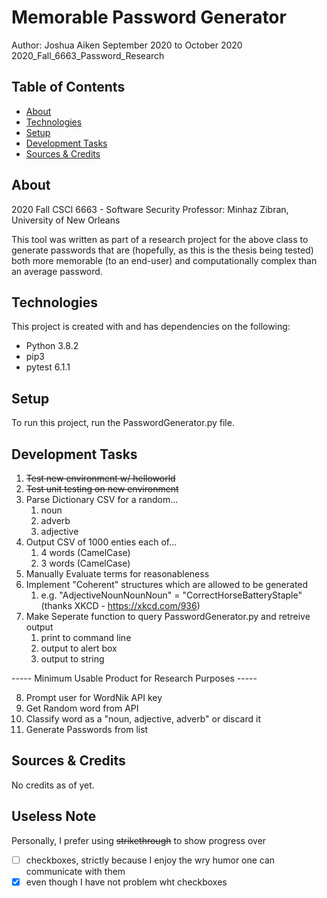 # Memorable Password Generator
Author: Joshua Aiken
September 2020 to October 2020
2020_Fall_6663_Password_Research

## Table of Contents
* [About](#about)
* [Technologies](#technologies)
* [Setup](#setup)
* [Development Tasks](#development-plan)
* [Sources & Credits](#sources)

## About
 2020 Fall CSCI 6663 - Software Security
 Professor: Minhaz Zibran, University of New Orleans 
 
 This tool was written as part of a research project for the above class to generate passwords that are (hopefully, as this is the thesis being tested) both more memorable (to an end-user) and computationally complex than an average password. 

## Technologies
This project is created with and has dependencies on the following:
* Python 3.8.2
* pip3
* pytest 6.1.1


## Setup
To run this project, run the PasswordGenerator.py file.

## Development Tasks
1. ~~Test new environment w/ helloworld~~
2. ~~Test unit testing on new environment~~
3. Parse Dictionary CSV for a random...
    1. noun
    2. adverb
    3. adjective
4. Output CSV of 1000 enties each of...
    1. 4 words (CamelCase)
    2. 3 words (CamelCase)
5. Manually Evaluate terms for reasonableness
6. Implement "Coherent" structures which are allowed to be generated
    1. e.g. "AdjectiveNounNounNoun" = "CorrectHorseBatteryStaple" (thanks XKCD - https://xkcd.com/936)
7. Make Seperate function to query PasswordGenerator.py and retreive output
    1. print to command line
    2. output to alert box
    3. output to string

----- Minimum Usable Product for Research Purposes -----

8. Prompt user for WordNik API key
9. Get Random word from API
10. Classify word as a "noun, adjective, adverb" or discard it
11. Generate Passwords from list

## Sources & Credits
No credits as of yet. 

## Useless Note
Personally, I prefer using ~~strikethrough~~ to show progress over
- [ ] checkboxes, strictly because I enjoy the wry humor one can communicate with them 
- [x] even though I have not problem wht checkboxes